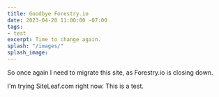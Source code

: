```yaml
---
title: Goodbye Forestry.io
date: 2023-04-20 11:00:00 -07:00
tags:
- test
excerpt: Time to change again.
splash: "/images/"
splash_image: 
---
```


So once again I need to migrate this site, as Forestry.io is closing down.

I'm trying SiteLeaf.com right now. This is a test.